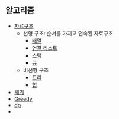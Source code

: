 ## 알고리즘

- [자료구조]()
    - 선형 구조: 순서를 가지고 연속된 자료구조
        - [배열]()
        - [연결 리스트]()
        - [스택]()
        - [큐]()
    - 비선형 구조
        - [트리]()
        - [힙]()
- [재귀]()
- [Greedy]()
- [dp]()
-
